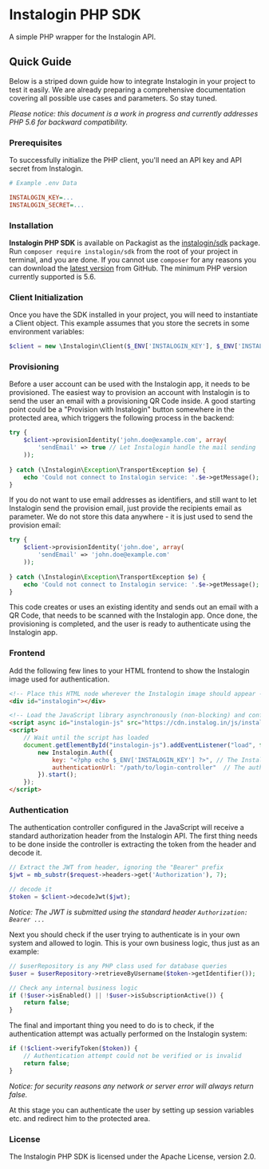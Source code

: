 # Instalogin PHP SDK

A simple PHP wrapper for the Instalogin API.

## Quick Guide

Below is a striped down guide how to integrate Instalogin in your project to test it easily. We are already
preparing a comprehensive documentation covering all possible use cases and parameters. So stay tuned.

_Please notice: this document is a work in progress and currently addresses PHP 5.6 for backward compatibility._

### Prerequisites

To successfully initialize the PHP client, you'll need an API key and API secret from Instalogin.

```ini
# Example .env Data

INSTALOGIN_KEY=...
INSTALOGIN_SECRET=...
```

### Installation

**Instalogin PHP SDK** is available on Packagist as the [instalogin/sdk](http://packagist.org/packages/instalogin/sdk)
package. Run `composer require instalogin/sdk` from the root of your project in terminal, and you are done. If you
cannot use `composer` for any reasons you can download the [latest version](https://github.com/instalogin/instalogin-php/releases)
from GitHub. The minimum PHP version currently supported is 5.6.

### Client Initialization

Once you have the SDK installed in your project, you will need to instantiate a Client object. This example assumes
that you store the secrets in some environment variables: 

```php
$client = new \Instalogin\Client($_ENV['INSTALOGIN_KEY'], $_ENV['INSTALOGIN_SECRET']);
```

### Provisioning

Before a user account can be used with the Instalogin app, it needs to be provisioned. The easiest way to provision
an account with Instalogin is to send the user an email with a provisioning QR Code inside. A good starting point
could be a "Provision with Instalogin" button somewhere in the protected area, which triggers the following
process in the backend:

```php
try {
    $client->provisionIdentity('john.doe@example.com', array(
        'sendEmail' => true // Let Instalogin handle the mail sending
    ));
    
} catch (\Instalogin\Exception\TransportException $e) {
    echo 'Could not connect to Instalogin service: '.$e->getMessage();
}
```

If you do not want to use email addresses as identifiers, and still want to let Instalogin send the provision email,
just provide the recipients email as parameter. We do not store this data anywhere - it is just used to send the
provision email:

```php
try {
    $client->provisionIdentity('john.doe', array(
        'sendEmail' => 'john.doe@example.com'
    ));
    
} catch (\Instalogin\Exception\TransportException $e) {
    echo 'Could not connect to Instalogin service: '.$e->getMessage();
}
```

This code creates or uses an existing identity and sends out an email with a QR Code, that needs to be scanned with the
Instalogin app. Once done, the provisioning is completed, and the user is ready to authenticate using the Instalogin app. 

### Frontend

Add the following few lines to your HTML frontend to show the Instalogin image used for authentication.

```html
<!-- Place this HTML node wherever the Instalogin image should appear -->
<div id="instalogin"></div>

<!-- Load the JavaScript library asynchronously (non-blocking) and configure it -->
<script async id="instalogin-js" src="https://cdn.instalog.in/js/instalogin.js"></script>
<script>
    // Wait until the script has loaded
    document.getElementById("instalogin-js").addEventListener("load", function() {
        new Instalogin.Auth({
            key: "<?php echo $_ENV['INSTALOGIN_KEY'] ?>", // The Instalogin key
            authenticationUrl: "/path/to/login-controller"  // The authentication controller to process the authentication 
        }).start();
    });
</script>
```

### Authentication

The authentication controller configured in the JavaScript will receive a standard authorization header from the
Instalogin API. The first thing needs to be done inside the controller is extracting the token from the header and decode it.

```php
// Extract the JWT from header, ignoring the "Bearer" prefix
$jwt = mb_substr($request->headers->get('Authorization'), 7);

// decode it
$token = $client->decodeJwt($jwt);
```
_Notice: The JWT is submitted using the standard header `Authorization: Bearer ...`_

Next you should check if the user trying to authenticate is in your own system and allowed to login. This is your own
business logic, thus just as an example:

```php
// $userRepository is any PHP class used for database queries 
$user = $userRepository->retrieveByUsername($token->getIdentifier());

// Check any internal business logic
if (!$user->isEnabled() || !$user->isSubscriptionActive()) {
    return false;
}
```

The final and important thing you need to do is to check, if the authentication attempt was actually performed on
the Instalogin system:

```php
if (!$client->verifyToken($token)) {
    // Authentication attempt could not be verified or is invalid
    return false;
}
```

_Notice: for security reasons any network or server error will always return false._

At this stage you can authenticate the user by setting up session variables etc. and redirect him to the protected area. 

### License
The Instalogin PHP SDK is licensed under the Apache License, version 2.0.